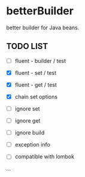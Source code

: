 # betterBuilder

better builder for Java beans.

## TODO LIST

- [ ] fluent - builder / test

- [x] fluent - set / test

- [x] fluent - get / test

- [x] chain set options

- [ ] ignore set

- [ ] ignore get

- [ ] ignore build

- [ ] exception info

- [ ] compatible with lombok

...
